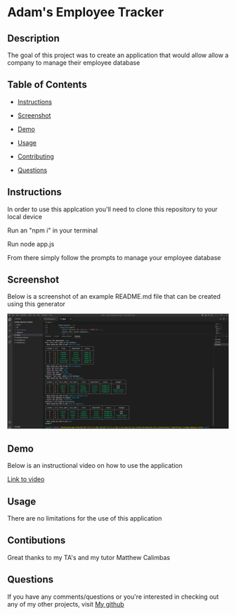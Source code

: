 # Adam's Employee Tracker

## Description

The goal of this project was to create an application that would allow allow a company to manage their employee database
    
## Table of Contents 

* [Instructions](#Instructions)

* [Screenshot](#Screenshot)

* [Demo](#Demo)
    
* [Usage](#Usage)
    
* [Contributing](#Contributing)
    
* [Questions](#Questions)


## Instructions

In order to use this applcation you'll need to clone this repository to your local device

Run an "npm i" in your terminal

Run node app.js

From there simply follow the prompts to manage your employee database

## Screenshot

Below is a screenshot of an example README.md file that can be created using this generator

![Screenshot](assets/newapp.png)

## Demo

Below is an instructional video on how to use the application

[Link to video](https://drive.google.com/file/d/1TB6BT-d0ZrQQyc3hJY-8qrNRLJ6I1uF2/view)

## Usage
    
There are no limitations for the use of this application
    
## Contibutions
    
Great thanks to my TA's and my tutor Matthew Calimbas
    

## Questions
    
If you have any comments/questions or you're interested in checking out any of my other projects, visit [My github](http://github.com/Variegatedhuman)

